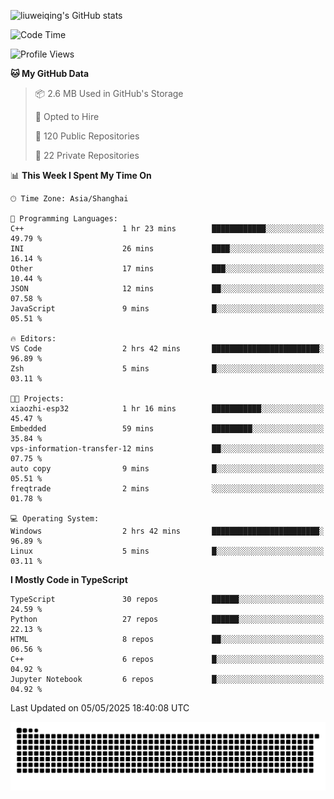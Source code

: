 ![liuweiqing's GitHub stats](https://github-readme-stats.vercel.app/api?username=14790897&show_icons=true&locale=cn&include_all_commits=true&count_private=true)

<!--START_SECTION:waka-->
![Code Time](http://img.shields.io/badge/Code%20Time-2%2C129%20hrs%2055%20mins-blue)

![Profile Views](http://img.shields.io/badge/Profile%20Views-20-blue)

**🐱 My GitHub Data** 

> 📦 2.6 MB Used in GitHub's Storage 
 > 
> 💼 Opted to Hire
 > 
> 📜 120 Public Repositories 
 > 
> 🔑 22 Private Repositories 
 > 
📊 **This Week I Spent My Time On** 

```text
🕑︎ Time Zone: Asia/Shanghai

💬 Programming Languages: 
C++                      1 hr 23 mins        ████████████░░░░░░░░░░░░░   49.79 % 
INI                      26 mins             ████░░░░░░░░░░░░░░░░░░░░░   16.14 % 
Other                    17 mins             ███░░░░░░░░░░░░░░░░░░░░░░   10.44 % 
JSON                     12 mins             ██░░░░░░░░░░░░░░░░░░░░░░░   07.58 % 
JavaScript               9 mins              █░░░░░░░░░░░░░░░░░░░░░░░░   05.51 % 

🔥 Editors: 
VS Code                  2 hrs 42 mins       ████████████████████████░   96.89 % 
Zsh                      5 mins              █░░░░░░░░░░░░░░░░░░░░░░░░   03.11 % 

🐱‍💻 Projects: 
xiaozhi-esp32            1 hr 16 mins        ███████████░░░░░░░░░░░░░░   45.47 % 
Embedded                 59 mins             █████████░░░░░░░░░░░░░░░░   35.84 % 
vps-information-transfer-12 mins             ██░░░░░░░░░░░░░░░░░░░░░░░   07.75 % 
auto copy                9 mins              █░░░░░░░░░░░░░░░░░░░░░░░░   05.51 % 
freqtrade                2 mins              ░░░░░░░░░░░░░░░░░░░░░░░░░   01.78 % 

💻 Operating System: 
Windows                  2 hrs 42 mins       ████████████████████████░   96.89 % 
Linux                    5 mins              █░░░░░░░░░░░░░░░░░░░░░░░░   03.11 % 
```

**I Mostly Code in TypeScript** 

```text
TypeScript               30 repos            ██████░░░░░░░░░░░░░░░░░░░   24.59 % 
Python                   27 repos            ██████░░░░░░░░░░░░░░░░░░░   22.13 % 
HTML                     8 repos             ██░░░░░░░░░░░░░░░░░░░░░░░   06.56 % 
C++                      6 repos             █░░░░░░░░░░░░░░░░░░░░░░░░   04.92 % 
Jupyter Notebook         6 repos             █░░░░░░░░░░░░░░░░░░░░░░░░   04.92 % 
```




 Last Updated on 05/05/2025 18:40:08 UTC
<!--END_SECTION:waka-->

<picture>
  <source media="(prefers-color-scheme: dark)" srcset="https://raw.githubusercontent.com/14790897/14790897/output/github-contribution-grid-snake-dark.svg" />
  <source media="(prefers-color-scheme: light)" srcset="https://raw.githubusercontent.com/14790897/14790897/output/github-contribution-grid-snake.svg" />
  <img alt="github-snake" src="https://raw.githubusercontent.com/14790897/14790897/output/github-contribution-grid-snake.svg" />
</picture>
